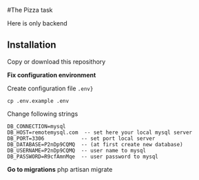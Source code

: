 #The Pizza task

Here is only backend

## Installation

Copy or download this reposithory

**Fix configuration environment**

Create configuration file `.env}`

    cp .env.example .env

Change following strings

    DB_CONNECTION=mysql
    DB_HOST=remotemysql.com  -- set here your local mysql server
    DB_PORT=3306			-- set port local server
    DB_DATABASE=P2nDp9CQMQ	-- (at first create new database) 
    DB_USERNAME=P2nDp9CQMQ	-- user name to mysql
    DB_PASSWORD=R9cfAmnMqe	-- user password to mysql


**Go to migrations**
    php artisan migrate
